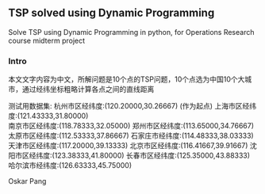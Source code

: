 ## TSP solved using Dynamic Programming 
Solve TSP using Dynamic Programming in python, for Operations Research course midterm project

### Intro
本文文字内容为中文，所解问题是10个点的TSP问题，10个点选为中国10个大城市，通过经纬坐标粗略计算各点之间的直线距离

测试用数据集:
杭州市区经纬度:(120.20000,30.26667)     (作为起点)
上海市区经纬度:(121.43333,31.80000)   
南京市区经纬度:(118.78333,32.05000)
郑州市区经纬度:(113.65000,34.76667)
太原市区经纬度:(112.53333,37.86667)
石家庄市经纬度:(114.48333,38.03333)
天津市区经纬度:(117.20000,39.13333)
北京市区经纬度:(116.41667,39.91667)
沈阳市区经纬度:(123.38333,41.80000)
长春市区经纬度:(125.35000,43.88333)
哈尔滨市经纬度:(126.63333,45.75000)

Oskar Pang
